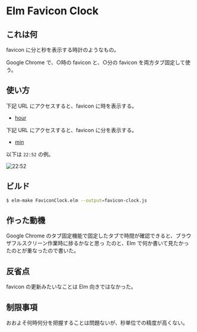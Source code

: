 # Elm Favicon Clock

## これは何

favicon に分と秒を表示する時計のようなもの。

Google Chrome で、○時の favicon と、○分の favicon を両方タブ固定して使う。

## 使い方

下記 URL にアクセスすると、favicon に時を表示する。

- [hour](https://taiju.github.io/elm-favicon-clock/#hour)

下記 URL にアクセスすると、favicon に分を表示する。

- [min](https://taiju.github.io/elm-favicon-clock/#min)

以下は `22:52` の例。

![22:52](https://taiju.github.io/elm-favicon-clock/artwork/artwork.png)

## ビルド

```sh
$ elm-make FaviconClock.elm --output=favicon-clock.js
```

## 作った動機

Google Chrome のタブ固定機能で固定したタブで時間が確認できると、ブラウザフルスクリーン作業時に捗るかなと思っ
たのと、Elm で何か書いて見たかったのとが重なったので書いた。

## 反省点

favicon の更新みたいなことは Elm 向きではなかった。

## 制限事項

おおよそ何時何分を把握することは問題ないが、秒単位での精度が高くない。
